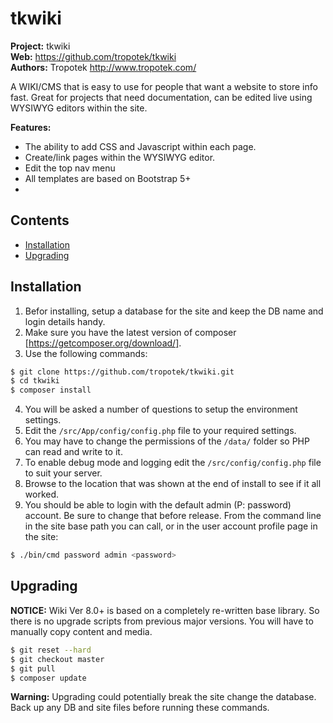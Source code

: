 # tkwiki

__Project:__ tkwiki    
__Web:__ <https://github.com/tropotek/tkwiki>  
__Authors:__ Tropotek <http://www.tropotek.com/>

A WIKI/CMS that is easy to use for people that want a website to store info fast.
Great for projects that need documentation, can be edited live using WYSIWYG editors within the site.

__Features:__
- The ability to add CSS and Javascript within each page.
- Create/link pages within the WYSIWYG editor.
- Edit the top nav menu
- All templates are based on Bootstrap 5+
- 

## Contents

- [Installation](#installation)
- [Upgrading](#upgrading)

## Installation

1. Befor installing, setup a database for the site and keep the DB name and login details handy.
2. Make sure you have the latest version of composer [https://getcomposer.org/download/].
3. Use the following commands:
```bash
$ git clone https://github.com/tropotek/tkwiki.git
$ cd tkwiki
$ composer install
```
4. You will be asked a number of questions to setup the environment settings.
5. Edit the `/src/App/config/config.php` file to your required settings.
6. You may have to change the permissions of the `/data/` folder so PHP can read and write to it.
7. To enable debug mode and logging edit the `/src/config/config.php` file to suit your server.
8. Browse to the location that was shown at the end of install to see if it all worked.
9. You should be able to login with the default admin (P: password) account. Be sure to change 
that before release. From the command line in the site base path you can call, or in the user account profile page in the site:
```bash
$ ./bin/cmd password admin <password>
```


## Upgrading

__NOTICE:__ Wiki Ver 8.0+ is based on a completely re-written base library. So there is no upgrade scripts from
previous major versions. You will have to manually copy content and media.

```bash
$ git reset --hard
$ git checkout master
$ git pull
$ composer update
```

__Warning:__ Upgrading could potentially break the site change the database. Back up any DB and
site files before running these commands.







